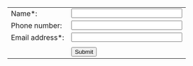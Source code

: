 
<form action="//submit.form" id="ContactUs100" method="post" onsubmit="return ValidateForm(this);">



<table style="width:550px;border:0;" cellpadding="8" cellspacing="0">
<tr> <td>
<label for="Name">Name*:</label>
</td> <td>
<input name="Name" type="text" maxlength="60" style="width:250px;" />
</td> </tr> <tr> <td>
<label for="PhoneNumber">Phone number:</label>
</td> <td>
<input name="PhoneNumber" type="text" maxlength="43" style="width:250px;" />
</td> </tr> <tr> <td>
<label for="FromEmailAddress">Email address*:</label>
</td> <td>
<input name="FromEmailAddress" type="text" maxlength="90" style="width:250px;" />
</td> </tr> <tr> <td>

</td> <td>

</td> </tr> <tr> <td>

</td> <td>

<input name="skip_Submit" type="submit" value="Submit" />

</td> </tr>
</table>
</form>
